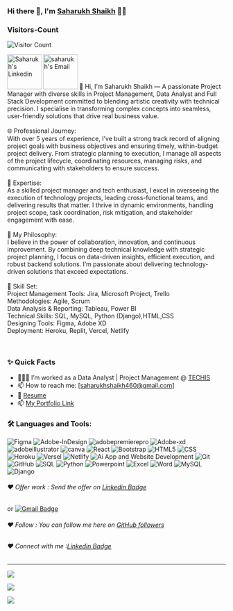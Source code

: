 ### Hi there 👋, I'm [Saharukh Shaikh](https://github.com/SaharukhShaikh) 👨‍💻

### Visitors-Count
![Visitor Count](https://profile-counter.glitch.me/{SaharukhShaikh}/count.svg)
<br>

<a href="https://www.linkedin.com/in/saharukh-shaikh/">
  <img align="left" alt="Saharukh's Linkedin" width="80px" src="https://img.shields.io/badge/LinkedIn-0077B5?style=for-the-badge&logo=linkedin&logoColor=white" />
</a>



<a href="mailto:saharukhshaikh460@gmail.com">
  <img align="left" alt="saharukh's Email" width="80px" src="https://img.shields.io/badge/Gmail-D14836?style=for-the-badge&logo=gmail&logoColor=white" />
</a>


<br />

<br/>

<p>
<br />
🎨 Hi, I’m Saharukh Shaikh — A passionate Project Manager with diverse skills in Project Management, Data Analyst and Full Stack Development committed to blending artistic creativity with technical precision. I specialise in transforming complex concepts into seamless, user-friendly solutions that drive real business value.
<br />
<br />
🌐 Professional Journey:
<br />
With over 5 years of experience, I’ve built a strong track record of aligning project goals with business objectives and ensuring timely, within-budget project delivery. From strategic planning to execution, I manage all aspects of the project lifecycle, coordinating resources, managing risks, and communicating with stakeholders to ensure success.
<br />
<br />
💼 Expertise:
<br />
As a skilled project manager and tech enthusiast, I excel in overseeing the execution of technology projects, leading cross-functional teams, and delivering results that matter. I thrive in dynamic environments, handling project scope, task coordination, risk mitigation, and stakeholder engagement with ease.
<br />
<br />
🚀 My Philosophy:
<br />
I believe in the power of collaboration, innovation, and continuous improvement. By combining deep technical knowledge with strategic project planning, I focus on data-driven insights, efficient execution, and robust backend solutions. I’m passionate about delivering technology-driven solutions that exceed expectations.
<br />
<br />
🔧 Skill Set:
<br />
Project Management Tools: Jira, Microsoft Project, Trello
<br />
Methodologies: Agile, Scrum
<br />
Data Analysis & Reporting: Tableau, Power BI
<br />
Technical Skills: SQL, MySQL, Python (Django),HTML,CSS
<br />
Designing Tools: Figma, Adobe XD
<br />
Deployment: Heroku, Replit, Vercel, Netlify
</p>
<br />
  
### ✨ Quick Facts

- 👨🏽‍💻 I’m worked as a Data Analyst | Project Management @ [TECHIS](https://techis.io/)
- 📫 How to reach me: [saharukhshaikh460@gmail.com]
- 📝 [Resume](https://drive.google.com/file/d/1PE3df3AYgyyJKZG2FbAkNFoZEBCrTj8P/view)
- 📫 [My Portfolio Link](https://portfolio-uw6k.vercel.app/)

### 🛠️ Languages and Tools:
![Figma](https://img.shields.io/badge/Figma-F24E1E?style=for-the-badge&logo=Figma&logoColor=black)
![Adobe-InDesign](https://img.shields.io/badge/Adobe-InDesign-FF61F6?style=for-the-badge&logo=Adobe-InDesign&logoColor=Red)
![adobepremierepro](https://img.shields.io/badge/adobepremierepro-9999FF?style=for-the-badge&logo=adobepremierepro&logoColor=black)
![Adobe-xd](https://img.shields.io/badge/Adobe-xd-FF61F6?style=for-the-badge&logo=Adobe-xd&logoColor=black)
![adobeillustrator](https://img.shields.io/badge/adobeillustrator-FF9A00?style=for-the-badge&logo=adobeillustrator&logoColor=black)
![canva](https://img.shields.io/badge/canva-00C4CC?style=for-the-badge&logo=canva&logoColor=black)
![React](https://img.shields.io/badge/C%2B%2B-00599C?style=for-the-badge&logo=c%2B%2B&logoColor=white)
![Bootstrap](https://img.shields.io/badge/Bootstrap-563D7C?style=for-the-badge&logo=bootstrap&logoColor=white)
![HTML5](	https://img.shields.io/badge/HTML-239120?style=for-the-badge&logo=html5&logoColor=white)
![CSS](https://img.shields.io/badge/CSS-239120?&style=for-the-badge&logo=css3&logoColor=white)
![Heroku](https://img.shields.io/badge/Heroku-430098?style=for-the-badge&logo=heroku&logoColor=white)
![Versel](https://img.shields.io/badge/Versel-430098?style=for-the-badge&logo=heroku&logoColor=red)
![Netlify](https://img.shields.io/badge/Netlify-430098?style=for-the-badge&logo=heroku&logoColor=yellow)
![Ai App and Website Development](https://img.shields.io/badge/Ai%20App%20and%20Website%20Development-F24E1E?style=for-the-badge&logo=Figma&logoColor=black)
![Git](https://img.shields.io/badge/-Git-black?style=flat-square&logo=git)
![GitHub](https://img.shields.io/badge/-GitHub-black?style=flat-square&logo=github)
![SQL](https://img.shields.io/badge/SQLite-07405E?style=for-the-badge&logo=sqlite&logoColor=white)
![Python](https://img.shields.io/badge/Python-3776AB?style=for-the-badge&logo=python&logoColor=white)
![Powerpoint](https://img.shields.io/badge/Microsoft_PowerPoint-B7472A?style=for-the-badge&logo=microsoft-powerpoint&logoColor=white)
![Excel](https://img.shields.io/badge/Microsoft_Excel-217346?style=for-the-badge&logo=microsoft-excel&logoColor=white)
![Word](https://img.shields.io/badge/Microsoft_Word-2B579A?style=for-the-badge&logo=microsoft-word&logoColor=white)
![MySQL](https://img.shields.io/badge/MySQL-00000F?style=for-the-badge&logo=mysql&logoColor=white)
![Django](https://img.shields.io/badge/Django-092E20?style=for-the-badge&logo=django&logoColor=white)



###### ❤️ Offer work : Send the offer on [Linkedin Badge](https://www.linkedin.com/in/saharukh-shaikh/)
or [![Gmail Badge](https://img.shields.io/badge/-saharukhshaikh460@gmail.com-c14438?style=flat-square&logo=Gmail&logoColor=white&link=mailto:saharukhshaikh460@gmail.com)](mailto:saharukhshaikh460@gmail.com)


###### ❤️ Follow : You can follow me here on [GitHub followers](https://github.com/SaharukhShaikh)

###### ❤️ Connect with me :[Linkedin Badge](https://www.linkedin.com/in/saharukh-shaikh/)


----------------------------------------------------------

![](https://github-readme-stats.vercel.app/api?username=SaharukhShaikh&theme=blue-green)


![](https://github-readme-stats.vercel.app/api/top-langs/?username=SaharukhShaikh&theme=blue-green)


![](https://img.shields.io/badge/Maintained%3F-yes-green.svg)

<!---
SaharukhShaikh/SaharukhShaikh is a ✨ special ✨ repository because its `README.md` (this file) appears on your GitHub profile.
You can click the Preview link to take a look at your changes.
--->
